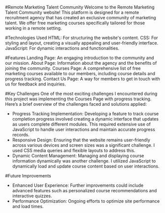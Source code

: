#Remote Marketing Talent Community
Welcome to the Remote Marketing Talent Community website! This platform is designed for a remote recruitment agency that has created an exclusive community of marketing talent. We offer free marketing courses specifically tailored for those working in a remote setting.

#Technologies Used
HTML: For structuring the website's content.
CSS: For styling and layout, creating a visually appealing and user-friendly interface.
JavaScript: For dynamic interactions and functionalities.

#Features
Landing Page: An engaging introduction to the community and our mission.
About Page: Information about the agency and the benefits of joining the community.
Courses Page: A comprehensive list of free marketing courses available to our members, including course details and progress tracking.
Contact Us Page: A way for members to get in touch with us for feedback and inquiries.

#Key Challenges
One of the most exciting challenges I encountered during this project was implementing the Courses Page with progress tracking. Here’s a brief overview of the challenges faced and solutions applied:
- Progress Tracking Implementation: Developing a feature to track course completion progress involved creating a dynamic interface that updates as users complete different modules. This required extensive use of JavaScript to handle user interactions and maintain accurate progress records.
- Responsive Design: Ensuring that the website remains user-friendly across various devices and screen sizes was a significant challenge. I used CSS media queries and flexible layouts to address this.
- Dynamic Content Management: Managing and displaying course information dynamically was another challenge. I utilized JavaScript to dynamically load and update course content based on user interactions.

#Future Improvements
- Enhanced User Experience: Further improvements could include advanced features such as personalized course recommendations and interactive quizzes.
- Performance Optimization: Ongoing efforts to optimize site performance and load times.
